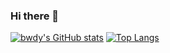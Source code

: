 ### Hi there 👋

[![bwdy's GitHub stats](https://github-readme-stats.vercel.app/api?username=bwdy&count_private=true&show_icons=true&theme=dracula)](https://github.com/anuraghazra/github-readme-stats)
[![Top Langs](https://github-readme-stats.vercel.app/api/top-langs/?username=bwdy&count_private=true&show_icons=true&theme=dracula)](https://github.com/anuraghazra/github-readme-stats)
